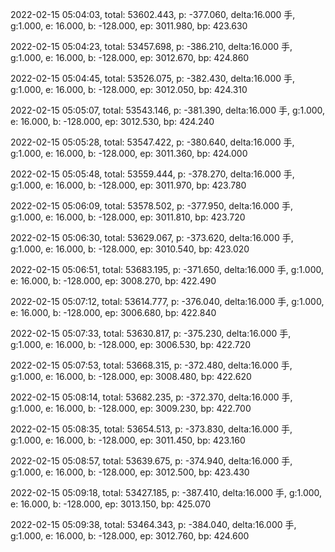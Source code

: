 2022-02-15 05:04:03, total: 53602.443, p: -377.060, delta:16.000 手, g:1.000, e: 16.000, b: -128.000, ep: 3011.980, bp: 423.630

2022-02-15 05:04:23, total: 53457.698, p: -386.210, delta:16.000 手, g:1.000, e: 16.000, b: -128.000, ep: 3012.670, bp: 424.860

2022-02-15 05:04:45, total: 53526.075, p: -382.430, delta:16.000 手, g:1.000, e: 16.000, b: -128.000, ep: 3012.050, bp: 424.310

2022-02-15 05:05:07, total: 53543.146, p: -381.390, delta:16.000 手, g:1.000, e: 16.000, b: -128.000, ep: 3012.530, bp: 424.240

2022-02-15 05:05:28, total: 53547.422, p: -380.640, delta:16.000 手, g:1.000, e: 16.000, b: -128.000, ep: 3011.360, bp: 424.000

2022-02-15 05:05:48, total: 53559.444, p: -378.270, delta:16.000 手, g:1.000, e: 16.000, b: -128.000, ep: 3011.970, bp: 423.780

2022-02-15 05:06:09, total: 53578.502, p: -377.950, delta:16.000 手, g:1.000, e: 16.000, b: -128.000, ep: 3011.810, bp: 423.720

2022-02-15 05:06:30, total: 53629.067, p: -373.620, delta:16.000 手, g:1.000, e: 16.000, b: -128.000, ep: 3010.540, bp: 423.020

2022-02-15 05:06:51, total: 53683.195, p: -371.650, delta:16.000 手, g:1.000, e: 16.000, b: -128.000, ep: 3008.270, bp: 422.490

2022-02-15 05:07:12, total: 53614.777, p: -376.040, delta:16.000 手, g:1.000, e: 16.000, b: -128.000, ep: 3006.680, bp: 422.840

2022-02-15 05:07:33, total: 53630.817, p: -375.230, delta:16.000 手, g:1.000, e: 16.000, b: -128.000, ep: 3006.530, bp: 422.720

2022-02-15 05:07:53, total: 53668.315, p: -372.480, delta:16.000 手, g:1.000, e: 16.000, b: -128.000, ep: 3008.480, bp: 422.620

2022-02-15 05:08:14, total: 53682.235, p: -372.370, delta:16.000 手, g:1.000, e: 16.000, b: -128.000, ep: 3009.230, bp: 422.700

2022-02-15 05:08:35, total: 53654.513, p: -373.830, delta:16.000 手, g:1.000, e: 16.000, b: -128.000, ep: 3011.450, bp: 423.160

2022-02-15 05:08:57, total: 53639.675, p: -374.940, delta:16.000 手, g:1.000, e: 16.000, b: -128.000, ep: 3012.500, bp: 423.430

2022-02-15 05:09:18, total: 53427.185, p: -387.410, delta:16.000 手, g:1.000, e: 16.000, b: -128.000, ep: 3013.150, bp: 425.070

2022-02-15 05:09:38, total: 53464.343, p: -384.040, delta:16.000 手, g:1.000, e: 16.000, b: -128.000, ep: 3012.760, bp: 424.600